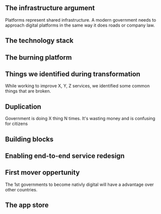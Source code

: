 <!-- TITLE: Explaining -->
<!-- SUBTITLE: A quick summary of Explaining -->

## The infrastructure argument

Platforms represent shared infrastructure. A modern government needs to approach digital platforms in the same way it does roads or company law.


## The technology stack


## The burning platform

## Things we identified during transformation

While working to improve X, Y, Z services, we identified some common things that are broken.

## Duplication

Government is doing X thing N times. It's wasting money and is confusing for citizens


## Building blocks



## Enabling end-to-end service redesign


## First mover oppertunity

The 1st governments to become nativly digital will have a advantage over other countries.

## The app store

## 